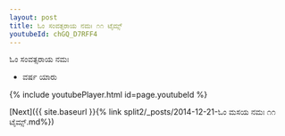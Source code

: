 ```yaml
---
layout: post
title: ಓಂ ಸಂವತ್ಸರಾಯ ನಮಃ ೧೧ ಟೈಮ್ಸ್
youtubeId: chGQ_D7RFF4
---
```

 
 
 ಓಂ ಸಂವತ್ಸರಾಯ ನಮಃ  
 
 -  ವರ್ಷ ಯಾರು 
 
  
 
  
 
 
 
 
 
 


{% include youtubePlayer.html id=page.youtubeId %}
 
[Next]({{ site.baseurl }}{% link  split2/_posts/2014-12-21-ಓಂ ಮಸಯ ನಮಃ ೧೧ ಟೈಮ್ಸ್.md%})
 
